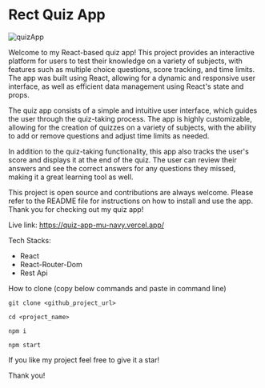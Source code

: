 # Rect Quiz App

![quizApp](https://user-images.githubusercontent.com/46663132/221345760-4c8fe45a-2579-4edc-be51-51df0c92d5e9.png)

Welcome to my React-based quiz app! This project provides an interactive platform for users to test their knowledge on a variety of subjects, with features such as multiple choice questions, score tracking, and time limits. The app was built using React, allowing for a dynamic and responsive user interface, as well as efficient data management using React's state and props.

The quiz app consists of a simple and intuitive user interface, which guides the user through the quiz-taking process. The app is highly customizable, allowing for the creation of quizzes on a variety of subjects, with the ability to add or remove questions and adjust time limits as needed.

In addition to the quiz-taking functionality, this app also tracks the user's score and displays it at the end of the quiz. The user can review their answers and see the correct answers for any questions they missed, making it a great learning tool as well.

This project is open source and contributions are always welcome. Please refer to the README file for instructions on how to install and use the app. Thank you for checking out my quiz app!

Live link: https://quiz-app-mu-navy.vercel.app/

Tech Stacks:

- React
- React-Router-Dom
- Rest Api

How to clone (copy below commands and paste in command line)

`git clone <github_project_url>`

`cd <project_name>`

`npm i`

`npm start`

If you like my project feel free to give it a star!

Thank you!
